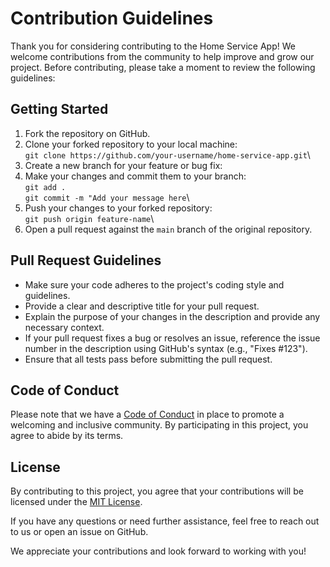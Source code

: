 # Contribution Guidelines

Thank you for considering contributing to the Home Service App! We welcome contributions from the community to help improve and grow our project. Before contributing, please take a moment to review the following guidelines:

## Getting Started

1. Fork the repository on GitHub.
2. Clone your forked repository to your local machine:\
  ```git clone https://github.com/your-username/home-service-app.git```\
3. Create a new branch for your feature or bug fix:
4. Make your changes and commit them to your branch:\
```git add .```\
```git commit -m "Add your message here```\
5. Push your changes to your forked repository:\
```git push origin feature-name```\
6. Open a pull request against the `main` branch of the original repository.

## Pull Request Guidelines

- Make sure your code adheres to the project's coding style and guidelines.
- Provide a clear and descriptive title for your pull request.
- Explain the purpose of your changes in the description and provide any necessary context.
- If your pull request fixes a bug or resolves an issue, reference the issue number in the description using GitHub's syntax (e.g., "Fixes #123").
- Ensure that all tests pass before submitting the pull request.

## Code of Conduct

Please note that we have a [Code of Conduct](CODE_OF_CONDUCT.md) in place to promote a welcoming and inclusive community. By participating in this project, you agree to abide by its terms.

## License

By contributing to this project, you agree that your contributions will be licensed under the [MIT License](LICENSE).

If you have any questions or need further assistance, feel free to reach out to us or open an issue on GitHub.

We appreciate your contributions and look forward to working with you!

